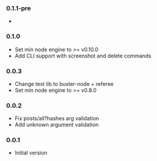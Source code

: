 ### 0.1.1-pre
*

### 0.1.0
* Set min node engine to >= v0.10.0
* Add CLI support with screenshot and delete commands

### 0.0.3
* Change test lib to buster-node + referee
* Set min node engine to >= v0.8.0

### 0.0.2
* Fix posts/all?hashes arg validation
* Add unknown argument validation

### 0.0.1
* Initial version
